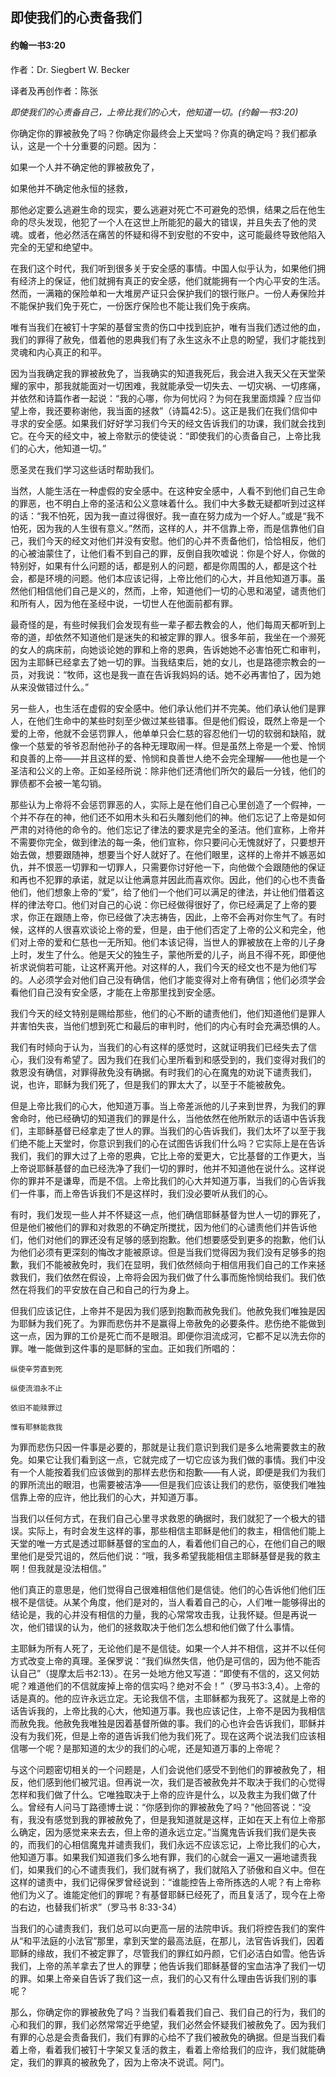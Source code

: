 ﻿## 即使我们的心责备我们

#### 约翰一书3:20

作者：Dr. Siegbert W. Becker

译者及再创作者：陈张

*即使我们的心责备自己，上帝比我们的心大，他知道一切。(约翰一书3:20)*

你确定你的罪被赦免了吗？你确定你最终会上天堂吗？你真的确定吗？我们都承认，这是一个十分重要的问题。因为：

如果一个人并不确定他的罪被赦免了，

如果他并不确定他永恒的拯救，

那他必定要么逃避生命的现实，要么逃避对死亡不可避免的恐惧，结果之后在他生命的尽头发现，他犯了一个人在这世上所能犯的最大的错误，并且失去了他的灵魂。或者，他必然活在痛苦的怀疑和得不到安慰的不安中，这可能最终导致他陷入完全的无望和绝望中。

在我们这个时代，我们听到很多关于安全感的事情。中国人似乎认为，如果他们拥有经济上的保证，他们就拥有真正的安全感，他们就能拥有一个内心平安的生活。然而，一满箱的保险单和一大堆房产证只会保护我们的银行账户。一份人寿保险并不能保护我们免于死亡，一份医疗保险也不能让我们免于疾病。

唯有当我们在被钉十字架的基督宝贵的伤口中找到庇护，唯有当我们透过他的血，我们的罪得了赦免，借着他的恩典我们有了永生这永不止息的盼望，我们才能找到灵魂和内心真正的和平。

因为当我确定我的罪被赦免了，当我确实的知道我死后，我会进入我天父在天堂荣耀的家中，那我就能面对一切困难，我就能承受一切失去、一切灾祸、一切疼痛，并依然和诗篇作者一起说：“我的心哪，你为何忧闷？为何在我里面烦躁？应当仰望上帝，我还要称谢他，我当面的拯救”（诗篇42:5）。这正是我们在我们信仰中寻求的安全感。如果我们好好学习我们今天的经文告诉我们的功课，我们就会找到它。在今天的经文中，被上帝默示的使徒说：“即使我们的心责备自己，上帝比我们的心大，他知道一切。”

愿圣灵在我们学习这些话时帮助我们。

当然，人能生活在一种虚假的安全感中。在这种安全感中，人看不到他们自己生命的罪恶，也不明白上帝的圣洁和公义意味着什么。我们中大多数无疑都听到过这样的话：“我不怕死，因为我一直过得很好。我一直在努力成为一个好人。”或是“我不怕死，因为我的人生很有意义。”然而，这样的人，并不信靠上帝，而是信靠他们自己，我们今天的经文对他们并没有安慰。他们的心并不责备他们，恰恰相反，他们的心被油蒙住了，让他们看不到自己的罪，反倒自我吹嘘说：你是个好人，你做的特别好，如果有什么问题的话，都是别人的问题，都是你周围的人，都是这个社会，都是环境的问题。他们本应该记得，上帝比他们的心大，并且他知道万事。虽然他们相信他们自己是义的，然而，上帝，知道他们一切的心思和渴望，谴责他们和所有人，因为他在圣经中说，一切世人在他面前都有罪。

最奇怪的是，有些时候我们会发现有些一辈子都去教会的人，他们每周天都听到上帝的道，却依然不知道他们是迷失的和被定罪的罪人。很多年前，我坐在一个濒死的女人的病床前，向她谈论她的罪和上帝的恩典，告诉她她不必害怕死亡和审判，因为主耶稣已经拿去了她一切的罪。当我结束后，她的女儿，也是路德宗教会的一员，对我说：“牧师，这也是我一直在告诉我妈妈的话。她不必再害怕了，因为她从来没做错过什么。”

另一些人，也生活在虚假的安全感中。他们承认他们并不完美。他们承认他们是罪人，在他们生命中的某些时刻至少做过某些错事。但是他们假设，既然上帝是一个爱的上帝，他就不会惩罚罪人，他单单只会仁慈的容忍他们一切的软弱和缺陷，就像一个慈爱的爷爷忍耐他孙子的各种无理取闹一样。但是虽然上帝是一个爱、怜悯和良善的上帝——并且这样的爱、怜悯和良善世人绝不会完全理解——他也是一个圣洁和公义的上帝。正如圣经所说：除非他们还清他们所欠的最后一分钱，他们的罪债都不会被一笔勾销。

那些认为上帝将不会惩罚罪恶的人，实际上是在他们自己心里创造了一个假神，一个并不存在的神，他们还不如用木头和石头雕刻他们的神。他们忘记了上帝是如何严肃的对待他的命令的。他们忘记了律法的要求是完全的圣洁。他们宣称，上帝并不需要你完全，做到律法的每一条，他们宣称，你只要问心无愧就好了，只要想开始去做，想要跟随神，想要当个好人就好了。在他们眼里，这样的上帝并不嫉恶如仇，并不恨恶一切罪和一切罪人，只需要你讨好他一下，向他做个会跟随他的保证和再也不犯罪的承诺，就足以让他满意并因此而喜欢你。因此，他们的心也不责备他们，他们想象上帝的“爱”，给了他们一个他们可以满足的律法，并让他们借着这样的律法夸口。他们对自己的心说：你已经做得很好了，你已经满足了上帝的要求，你正在跟随上帝，你已经做了决志祷告，因此，上帝不会再对你生气了。有时候，这样的人很喜欢谈论上帝的爱，但是，由于他们否定了上帝的公义和完全，他们对上帝的爱和仁慈也一无所知。他们本该记得，当世人的罪被放在上帝的儿子身上时，发生了什么。他是天父的独生子，蒙他所爱的儿子，尚且不得不死，即便他祈求说倘若可能，让这杯离开他。对这样的人，我们今天的经文也不是为他们写的。人必须学会对他们自己没有确信，他们才能变得对上帝有确信；他们必须学会看他们自己没有安全感，才能在上帝那里找到安全感。

我们今天的经文特别是赐给那些，他们的心不断的谴责他们，他们知道他们是罪人并害怕失丧，当他们想到死亡和最后的审判时，他们的内心有时会充满恐惧的人。

我们有时倾向于认为，当我们的心有这样的感觉时，这就证明我们已经失去了信心，我们没有希望了。因为我们在我们心里所看到和感受到的，我们变得对我们的救恩没有确信，对罪得赦免没有确据。有时我们的心在魔鬼的劝说下谴责我们，说，也许，耶稣为我们死了，但是我们的罪太大了，以至于不能被赦免。

但是上帝比我们的心大，他知道万事。当上帝差派他的儿子来到世界，为我们的罪舍命时，他已经确切的知道我们的罪是什么，当他依然在他所默示的话语中告诉我们，主耶稣基督已经拿走了世人的罪。当我们的心告诉我们，我们太坏了以至于我们绝不能上天堂时，你意识到我们的心在试图告诉我们什么吗？它实际上是在告诉我们，我们的罪大过了上帝的恩典，它比上帝的爱更大，它比基督的工作更大，当上帝说耶稣基督的血已经洗净了我们一切的罪时，他并不知道他在说什么。这样说你的罪并不是谦卑，而是不信。上帝比我们的心大并知道万事，当我们的心告诉我们一件事，而上帝告诉我们不是这样时，我们没必要听从我们的心。

有时，我们发现一些人并不怀疑这一点，他们确信耶稣基督为世人一切的罪死了，但是他们被他们的罪和对救恩的不确定所搅扰，因为他们的心谴责他们并告诉他们，他们对他们的罪还没有足够的感到抱歉。他们想要感受到更多的抱歉，他们认为他们必须有更深刻的悔改才能被原谅。但是当我们觉得因为我们没有足够多的抱歉，我们不能被赦免时，我们在显明，我们依然倾向于相信用我们自己的工作来拯救我们，我们依然在假设，上帝将会因为我们做了什么事而施怜悯给我们。我们依然在将我们的平安放在自己和自己的行为身上。

但我们应该记住，上帝并不是因为我们感到抱歉而赦免我们。他赦免我们唯独是因为耶稣为我们死了。为罪而悲伤并不是赢得上帝赦免的必要条件。悲伤绝不能做到这一点，因为罪的工价是死亡而不是眼泪。即便你泪流成河，它都不足以洗去你的罪。唯一能做到这件事的是耶稣的宝血。正如我们所唱的：

	纵使辛劳直到死

	纵使流泪永不止

	依旧不能赎罪过

	惟有耶稣能救我

为罪而悲伤只因一件事是必要的，那就是让我们意识到我们是多么地需要救主的赦免。如果它让我们看到这一点，它就完成了一切它应该为我们做的事情。我们中没有一个人能按着我们应该做到的那样去悲伤和抱歉——有人说，即便是我们为我们的罪所流出的眼泪，也需要被洁净——但是我们应该让我们的悲伤，驱使我们唯独信靠上帝的应许，他比我们的心大，并知道万事。

当我们以任何方式，在我们自己心里寻求救恩的确据时，我们就犯了一个极大的错误。实际上，有时会发生这样的事，那些相信主耶稣是他们的救主，相信他们能上天堂的唯一方式是透过耶稣基督的宝血的人，看着他们自己的心，在他们自己的眼里他们是受咒诅的，然后他们说：“哦，我多希望我能相信主耶稣基督是我的救主啊！但我就是没法相信。”

他们真正的意思是，他们觉得自己很难相信他们是信徒。他们的心告诉他们他们压根不是信徒。从某个角度，他们是对的，当人看着自己的心，人们唯一能够得出的结论是，我的心并没有相信的力量，我的心常常攻击我，让我怀疑。但是再说一次，他们错误的认为，他们的拯救取决于他们怎么想和他们做了什么事情。

主耶稣为所有人死了，无论他们是不是信徒。如果一个人并不相信，这并不以任何方式改变上帝的真理。圣保罗说：“我们纵然失信，他仍是可信的，因为他不能否认自己”（提摩太后书2:13）。在另一处地方他又写道：“即使有不信的，这又何妨呢？难道他们的不信就废掉上帝的信实吗？绝对不会！”（罗马书3:3,4）。上帝的话是真的。他的应许永远立定。无论我信不信，主耶稣都为我死了。这就是上帝的话告诉我的，上帝比我的心大，他知道万事。我也应该记住，上帝不是因为我相信而赦免我。他赦免我唯独是因着基督所做的事。我们的心也许会告诉我们，耶稣并没有为我们死，但是上帝的道告诉我们他为我们死了。现在这两个说法我们应该相信哪一个呢？是那知道的太少的我们的心呢，还是知道万事的上帝呢？

与这个问题密切相关的一个问题是，人们会说他们感受不到他们的罪被赦免了，相反，他们感到他们被咒诅。但再说一次，我们是否被赦免并不取决于我们的心觉得怎样和我们做了什么。它唯独取决于上帝的应许是什么，以及救主为我们做了什么。曾经有人问马丁路德博士说：“你感到你的罪被赦免了吗？”他回答说：“没有，我没有感觉到我的罪被赦免了，但是我知道就是这样，正如在天上有位上帝那么确定，因为感觉来来去去，但上帝的道永远立定。”当魔鬼告诉我们我们是失丧的，而我们的心相信魔鬼并谴责我们，我们永远不应该忘记，上帝比我们的心大，他知道万事。如果我们知道我们多么地有罪，我们的心就会一遍又一遍地谴责我们，如果我们的心不谴责我们，我们就有祸了，我们就陷入了骄傲和自义中。但在这样的谴责中，我们记得保罗曾经说到：“谁能控告上帝所拣选的人呢？有上帝称他们为义了。谁能定他们的罪呢？有基督耶稣已经死了，而且复活了，现今在上帝的右边，也替我们祈求”（罗马书 8:33-34）

当我们的心谴责我们，我们总可以向更高一层的法院申诉。我们将控告我们的案件从“和平法庭的小法官”那里，拿到天堂的最高法庭，在那儿，法官告诉我们，因着耶稣的缘故，我们不被定罪了，尽管我们的罪红如丹颜，它们必洁白如雪。他告诉我们，上帝的羔羊拿去了世人的罪孽；他告诉我们耶稣基督的宝血洁净了我们一切的罪。如果上帝亲自告诉了我们这一点，我们的心又有什么理由告诉我们别的事呢？

那么，你确定你的罪被赦免了吗？当我们看着我们自己、我们自己的行为，我们的心和我们的罪，我们必然常常近乎绝望，我们必然会怀疑我们被赦免了。因为我们有罪的心总是会责备我们，我们有罪的心给不了我们被赦免的确据。但是当我们看着上帝，看着我们被钉十字架又复活的救主，看着上帝给我们的应许，我们就能确定，我们的罪真的被赦免了，因为上帝决不说谎。阿门。